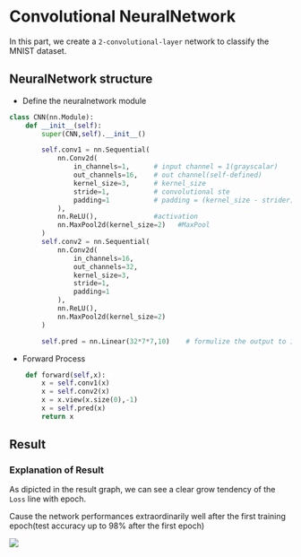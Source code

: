 # Convolutional NeuralNetwork
  In this part, we create a `2-convolutional-layer` network to classify the MNIST dataset.

##  NeuralNetwork structure
* Define the neuralnetwork module
```python
class CNN(nn.Module):
    def __init__(self):
        super(CNN,self).__init__()

        self.conv1 = nn.Sequential(
            nn.Conv2d(
                in_channels=1,      # input channel = 1(grayscalar)
                out_channels=16,    # out channel(self-defined)
                kernel_size=3,      # kernel_size
                stride=1,           # convolutional ste
                padding=1           # padding = (kernel_size - strider) / 2
            ),
            nn.ReLU(),              #activation
            nn.MaxPool2d(kernel_size=2)   #MaxPool
        )
        self.conv2 = nn.Sequential(
            nn.Conv2d(
                in_channels=16,
                out_channels=32,
                kernel_size=3,
                stride=1,
                padding=1
            ),
            nn.ReLU(),
            nn.MaxPool2d(kernel_size=2)
        )

        self.pred = nn.Linear(32*7*7,10)    # formulize the output to 10 classes
```

* Forward Process
```python
    def forward(self,x):
        x = self.conv1(x)
        x = self.conv2(x)
        x = x.view(x.size(0),-1)
        x = self.pred(x)
        return x
```

##  Result
### Explanation of Result
As dipicted in the result graph, we can see a clear grow tendency of the `Loss` line with epoch.<br>

Cause the network performances extraordinarily well after the first training epoch(test accuracy up to 98% after the first epoch)

![](https://github.com/hust512/Homomorphic_CP_Tensor_Dcomposition/raw/master/Tensor_NeuralNetwork/NeuralNetwork_DP/CNN/cnn_res.png)
